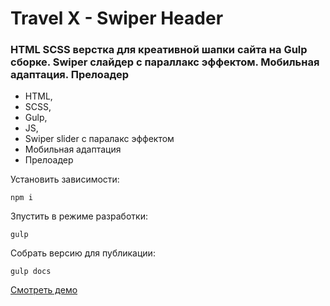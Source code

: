 # Travel X - Swiper Header

### HTML SCSS верстка для креативной шапки сайта на Gulp сборке. Swiper слайдер с параллакс эффектом. Мобильная адаптация. Прелоадер

- HTML,
- SCSS,
- Gulp,
- JS,
- Swiper slider с паралакс эффектом
- Мобильная адаптация
- Прелоадер

Установить зависимости:
```
npm i
```

Зпустить в режиме разработки:
```
gulp
```

Собрать версию для публикации:
```
gulp docs
```

[Смотреть демо](https://kovalchuk-alexandr.github.io/Travel-X---Swiper-Header/)
